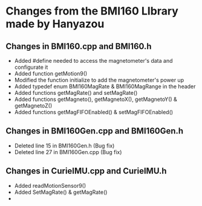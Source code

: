  Changes from the BMI160 LIbrary made by Hanyazou
==
Changes in BMI160.cpp and BMI160.h
-

* Added #define needed to access the magnetometer's data and configurate it  
* Added function getMotion9()  
* Modified the function initialize to add the magnetometer's power up  
* Added typedef enum BMI160MagRate & BMI160MagRange in the header  
* Added functions getMagRate() and setMagRate()  
* Added functions getMagneto(), getMagnetoX(), getMagnetoY() & getMagnetoZ()  
* Added functions getMagFIFOEnabled() & setMagFIFOEnabled()  

Changes in BMI160Gen.cpp and BMI160Gen.h
-

* Deleted line 15 in BMI160Gen.h (Bug fix)  
* Deleted line 27 in BMI160Gen.cpp (Bug fix)  

Changes in CurieIMU.cpp and CurieIMU.h
-

* Added readMotionSensor9()  
* Added SetMagRate() & getMagRate()  
* 
